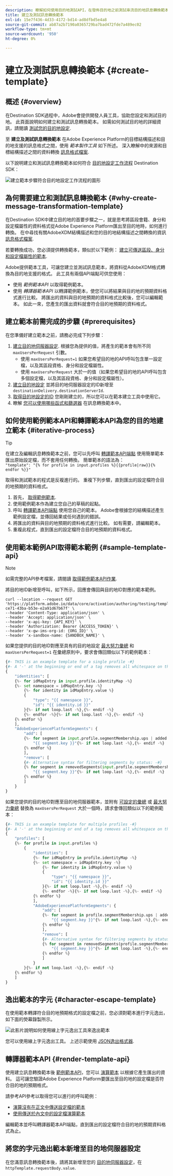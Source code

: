 ```yaml
---
description: 瞭解如何使用目的地測試API，在發佈目的地之前測試串流目的地訊息轉換範本。
title: 建立及測試訊息轉換範本
exl-id: 15e7f436-4d33-4172-bd14-ad8dfbd5e4a8
source-git-commit: ab87a2b7190a0365729ba7bad472fde7a489ec02
workflow-type: tm+mt
source-wordcount: '950'
ht-degree: 0%

---
```



# 建立及測試訊息轉換範本 {#create-template}

## 概述 {#overview}

在Destination SDK過程中，Adobe會提供開發人員工具，協助您設定和測試目的地。 此頁面說明如何建立和測試訊息轉換範本。 如需如何測試目的地的詳細資訊，請閱讀 [測試您的目的地設定](streaming-destination-testing-overview.md).

至 **建立及測試訊息轉換範本** 在Adobe Experience Platform的目標結構描述和目的地支援的訊息格式之間，使用 *範本製作工具* 如下所述。  深入瞭解中的來源和目標結構描述之間的資料轉換 [訊息格式檔案](../../functionality/destination-server/message-format.md#using-templating).

以下說明建立和測試訊息轉換範本如何符合 [目的地設定工作流程](../../guides/configure-destination-instructions.md) Destination SDK：

![建立範本步驟符合目的地設定工作流程的圖形](../../assets/testing-api/create-template-step.png)

## 為何需要建立和測試訊息轉換範本 {#why-create-message-transformation-template}

在Destination SDK中建立目的地的首要步驟之一，就是思考將區段會籍、身分和設定檔屬性的資料格式從Adobe Experience Platform匯出至目的地時，如何進行轉換。 在中尋找有關AdobeXDM結構描述和您的目的地結構描述之間轉換的資訊 [訊息格式檔案](../../functionality/destination-server/message-format.md#using-templating).

若要轉換成功，您必須提供轉換範本，類似於以下範例： [建立可傳送區段、身分和設定檔屬性的範本](../../functionality/destination-server/message-format.md#segments-identities-attributes).

Adobe提供範本工具，可讓您建立並測試訊息範本，將資料從AdobeXDM格式轉換為目的地支援的格式。 此工具有兩個API端點可供您使用：

* 使用 *範例範本API* 以取得範例範本。
* 使用 *轉譯器範本API* 以轉譯範例範本，使您可以將結果與目的地的預期資料格式進行比較。 將匯出的資料與目的地預期的資料格式比較後，您可以編輯範本。 如此一來，您產生的匯出資料就會符合目的地預期的資料格式。

## 建立範本前需完成的步驟 {#prerequisites}

在您準備好建立範本之前，請務必完成下列步驟：

1. [建立目的地伺服器設定](../../authoring-api/destination-server/create-destination-server.md). 根據您為提供的值，將產生的範本會有所不同 `maxUsersPerRequest` 引數。
   * 使用 `maxUsersPerRequest=1` 如果您希望目的地的API呼叫包含單一設定檔，以及其區段資格、身分和設定檔屬性。
   * 使用 `maxUsersPerRequest` 大於一的值（如果您希望目的地的API呼叫包含多個設定檔，以及其區段資格、身分和設定檔屬性）。
2. [建立目的地設定](../../authoring-api/destination-configuration/create-destination-configuration.md) 並將目的地伺服器設定的ID新增至 `destinationDelivery.destinationServerId`.
3. [取得目的地設定的ID](../../authoring-api/destination-configuration/retrieve-destination-configuration.md) 您剛剛建立的，所以您可以在範本建立工具中使用它。
4. 瞭解 [您可以使用哪些函式和篩選器](../../functionality/destination-server/supported-functions.md) 在訊息轉換範本中。

## 如何使用範例範本API和轉譯範本API為您的目的地建立範本 {#iterative-process}

>[!TIP]
>
>在建立及編輯訊息轉換範本之前，您可以先呼叫 [轉譯範本API端點](../../testing-api/streaming-destinations/render-template-api.md#render-exported-data) 使用簡單範本匯出原始設定檔，而不套用任何轉換。 簡單範本的語法為： <br> `"template": "{% for profile in input.profiles %}{{profile|raw}}{% endfor %}}"`

取得和測試範本的程式是反複進行的。 重複下列步驟，直到匯出的設定檔符合目的地預期的資料格式。

1. 首先， [取得範例範本](../../testing-api/streaming-destinations/create-template.md#sample-template-api).
2. 使用範例範本作為建立您自己的草稿的起點。
3. 呼叫 [轉譯範本API端點](../../testing-api/streaming-destinations/create-template.md#render-template-api) 使用您自己的範本。 Adobe會根據您的結構描述產生範例設定檔，並傳回結果或任何遇到的錯誤。
4. 將匯出的資料與目的地預期的資料格式進行比較。 如有需要，請編輯範本。
5. 重複此程式，直到匯出的設定檔符合目的地預期的資料格式。

## 使用範本範例API取得範本範例 {#sample-template-api}

>[!NOTE]
>
>如需完整的API參考檔案，請閱讀 [取得範例範本API作業](../../testing-api/streaming-destinations/sample-template-api.md).

將目的地ID新增至呼叫，如下所示，回應會傳回與目的地ID對應的範本範例。

```shell
curl --location --request GET 'https://platform.adobe.io/data/core/activation/authoring/testing/template/sample/5114d758-ce71-43ba-b53e-e2a91d67b67f' \
--header 'Content-Type: application/json' \
--header 'Accept: application/json' \
--header 'x-api-key: {API_KEY}' \
--header 'Authorization: Bearer {ACCESS_TOKEN}' \
--header 'x-gw-ims-org-id: {ORG_ID}' \
--header 'x-sandbox-name: {SANDBOX_NAME}' \
```

如果您提供的目的地ID對應至具有的目的地設定 [最大努力彙總](../../functionality/destination-configuration/aggregation-policy.md#best-effort-aggregation) 和 `maxUsersPerRequest=1` 在彙總原則中，要求會傳回類似以下的範例範本：

```python
{#- THIS is an example template for a single profile -#}
{#- A '-' at the beginning or end of a tag removes all whitespace on that side of the tag. -#}
{
    "identities": [
    {%- for idMapEntry in input.profile.identityMap -%}
    {%- set namespace = idMapEntry.key -%}
        {%- for identity in idMapEntry.value %}
        {
            "type": "{{ namespace }}",
            "id": "{{ identity.id }}"
        }{%- if not loop.last -%},{%- endif -%}
        {%- endfor -%}{%- if not loop.last -%},{%- endif -%}
    {% endfor %}
    ],
    "AdobeExperiencePlatformSegments": {
        "add": [
        {%- for segment in input.profile.segmentMembership.ups | added %}
            "{{ segment.key }}"{%- if not loop.last -%},{%- endif -%}
        {% endfor %}
        ],
        "remove": [
        {#- Alternative syntax for filtering segments by status: -#}
        {% for segment in removedSegments(input.profile.segmentMembership.ups) %}
            "{{ segment.key }}"{%- if not loop.last -%},{%- endif -%}
        {% endfor %}
        ]
    }
}
```

如果您提供的目的地ID對應至目的地伺服器範本，並附有 [可設定的彙總](../../functionality/destination-configuration/aggregation-policy.md#configurable-aggregation) 或 [最大努力彙總](../../functionality/destination-configuration/aggregation-policy.md#best-effort-aggregation) 替換為 `maxUsersPerRequest` 大於一個時，請求會傳回類似以下的範例範本：

```python
{#- THIS is an example template for multiple profiles -#}
{#- A '-' at the beginning or end of a tag removes all whitespace on that side of the tag. -#}
{
    "profiles": [
    {%- for profile in input.profiles %}
        {
            "identities": [
            {%- for idMapEntry in profile.identityMap -%}
            {%- set namespace = idMapEntry.key -%}
                {%- for identity in idMapEntry.value %}
                {
                    "type": "{{ namespace }}",
                    "id": "{{ identity.id }}"
                }{%- if not loop.last -%},{%- endif -%}
                {%- endfor -%}{%- if not loop.last -%},{%- endif -%}
            {% endfor %}
            ],
            "AdobeExperiencePlatformSegments": {
                "add": [
                {%- for segment in profile.segmentMembership.ups | added %}
                    "{{ segment.key }}"{%- if not loop.last -%},{%- endif -%}
                {% endfor %}
                ],
                "remove": [
                {#- Alternative syntax for filtering segments by status: -#}
                {% for segment in removedSegments(profile.segmentMembership.ups) %}
                    "{{ segment.key }}"{%- if not loop.last -%},{%- endif -%}
                {% endfor %}
                ]
            }
        }{%- if not loop.last -%},{%- endif -%}
    {% endfor %}
    ]
}
```

## 逸出範本的字元 {#character-escape-template}

在使用範本轉譯符合目的地預期格式的設定檔之前，您必須對範本進行字元逸出，如下面的熒幕錄製所示。

![此影片說明如何使用線上字元逸出工具來逸出範本](../../assets/testing-api/escape-characters.gif)

您可以使用線上字元逸出工具。 上述示範使用 [JSON逸出格式器](https://jsonformatter.org/json-escape).

## 轉譯器範本API {#render-template-api}

使用建立訊息轉換範本後 [範例範本API](create-template.md#sample-template-api)，您可以 [演算範本](render-template-api.md) 以根據它產生匯出的資料。 這可讓您驗證Adobe Experience Platform要匯出至目的地的設定檔是否符合目的地的預期格式。

請參考API參考以取得您可以進行的呼叫範例：

* [演算沒有在正文中傳送設定檔的範本](render-template-api.md#multiple-profiles-no-body)
* [使用傳送於內文中的設定檔演算範本](render-template-api.md#multiple-profiles-with-body)

編輯範本並呼叫轉譯器範本API端點，直到匯出的設定檔符合目的地的預期資料格式為止。

## 將您的字元逸出範本新增至目的地伺服器設定

在您滿意訊息轉換範本後，請將其新增至您的 [目的地伺服器設定](../../authoring-api/destination-server/create-destination-server.md)，在 `httpTemplate.requestBody.value`.
